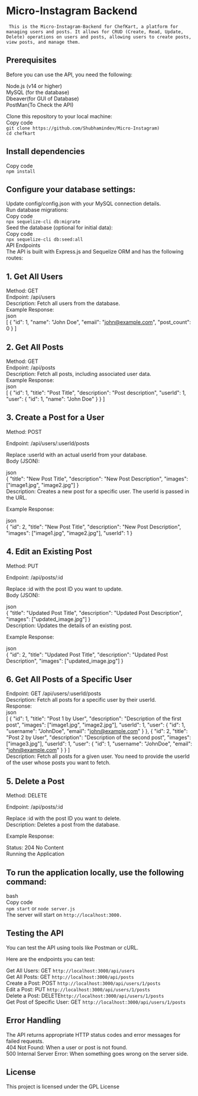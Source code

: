 # Micro-Instagram Backend
``` This is the Micro-Instagram-Backend for ChefKart, a platform for managing users and posts. It allows for CRUD (Create, Read, Update, Delete) operations on users and posts, allowing users to create posts, view posts, and manage them.```

## Prerequisites
Before you can use the API, you need the following:

Node.js (v14 or higher)<br>
MySQL (for the database)<br>
Dbeaver(for GUI of Database) <br>
PostMan(To Check the API)<br>

Clone this repository to your local machine:<br>
Copy code<br>
```git clone https://github.com/Shubhamindev/Micro-Instagram)```<br>
``` cd chefkart  ```<br>
##  Install dependencies
Copy code<br>
```npm install```<br>

## Configure your database settings:
Update config/config.json with your MySQL connection details.<br>
Run database migrations:<br>
Copy code<br>
``` npx sequelize-cli db:migrate    ```<br>
Seed the database (optional for initial data):<br>
Copy code<br>
```npx sequelize-cli db:seed:all```<br>
API Endpoints<br>
The API is built with Express.js and Sequelize ORM and has the following routes:<br>

## 1. Get All Users
Method: GET<br>
Endpoint: /api/users<br>
Description: Fetch all users from the database.<br>
Example Response:<br>
json<br>
[
  {
    "id": 1,
    "name": "John Doe",
    "email": "john@example.com",
    "post_count": 0
  }
]<br>
## 2. Get All Posts<br>
Method: GET<br>
Endpoint: /api/posts<br>
Description: Fetch all posts, including associated user data.<br>
Example Response:<br>
json<br>
[
  {
    "id": 1,
    "title": "Post Title",
    "description": "Post description",
    "userId": 1,
    "user": {
      "id": 1,
      "name": "John Doe"
    }
  }
]<br>
## 3. Create a Post for a User
Method: POST<br>

Endpoint: /api/users/:userId/posts<br>

Replace :userId with an actual userId from your database.<br>
Body (JSON):<br>

json<br>
{
  "title": "New Post Title",
  "description": "New Post Description",
  "images": ["image1.jpg", "image2.jpg"]
}<br>
Description: Creates a new post for a specific user. The userId is passed in the URL.<br>

Example Response:<br>

json<br>
{
  "id": 2,
  "title": "New Post Title",
  "description": "New Post Description",
  "images": ["image1.jpg", "image2.jpg"],
  "userId": 1
}<br>
## 4. Edit an Existing Post<br>
Method: PUT<br>

Endpoint: /api/posts/:id<br>

Replace :id with the post ID you want to update.<br>
Body (JSON):<br>

json<br>
{
  "title": "Updated Post Title",
  "description": "Updated Post Description",
  "images": ["updated_image.jpg"]
}<br>
Description: Updates the details of an existing post.<br>

Example Response:<br>

json<br>
{
  "id": 2,
  "title": "Updated Post Title",
  "description": "Updated Post Description",
  "images": ["updated_image.jpg"]
}<br>

## 6. Get All Posts of a Specific User
Endpoint: GET /api/users/:userId/posts <br>
Description: Fetch all posts for a specific user by their userId.<br>
Response:<br>
json<br>
[
  {
    "id": 1,
    "title": "Post 1 by User",
    "description": "Description of the first post",
    "images": ["image1.jpg", "image2.jpg"],
    "userId": 1,
    "user": {
      "id": 1,
      "username": "JohnDoe",
      "email": "john@example.com"
    }
  },
  {
    "id": 2,
    "title": "Post 2 by User",
    "description": "Description of the second post",
    "images": ["image3.jpg"],
    "userId": 1,
    "user": {
      "id": 1,
      "username": "JohnDoe",
      "email": "john@example.com"
    }
  }
]<br>
Description: Fetch all posts for a given user. You need to provide the userId of the user whose posts you want to fetch.<br>

## 5. Delete a Post
Method: DELETE<br>

Endpoint: /api/posts/:id<br>

Replace :id with the post ID you want to delete.<br>
Description: Deletes a post from the database.<br>

Example Response:<br>

Status: 204 No Content<br>
Running the Application<br>
## To run the application locally, use the following command:<br>

bash<br>
Copy code<br/>
```npm start``` or ```node server.js```<br>
The server will start on ```http://localhost:3000.```<br>


## Testing the API
You can test the API using tools like Postman or cURL.<br>

Here are the endpoints you can test:<br>

Get All Users: GET ```http://localhost:3000/api/users```<br>
Get All Posts: GET ```http://localhost:3000/api/posts```<br>
Create a Post: POST ```http://localhost:3000/api/users/1/posts```<br>
Edit a Post: PUT ```http://localhost:3000/api/users/1/posts```<br>
Delete a Post: DELETE```http://localhost:3000/api/users/1/posts```<br>
Get Post of Specific User: GET ```http://localhost:3000/api/users/1/posts```<br>
## Error Handling<br>
The API returns appropriate HTTP status codes and error messages for failed requests.<br>
404 Not Found: When a user or post is not found.<br>
500 Internal Server Error: When something goes wrong on the server side.<br>
## License<br>
This project is licensed under the GPL License 
